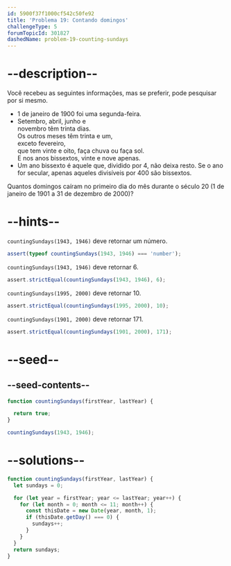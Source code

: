 ```yaml
---
id: 5900f37f1000cf542c50fe92
title: 'Problema 19: Contando domingos'
challengeType: 5
forumTopicId: 301827
dashedName: problem-19-counting-sundays
---
```


# --description--

Você recebeu as seguintes informações, mas se preferir, pode pesquisar por si mesmo.

<ul>
  <li>1 de janeiro de 1900 foi uma segunda-feira.</li>
  <li>Setembro, abril, junho e<br>novembro têm trinta dias.<br>Os outros meses têm trinta e um,<br>exceto fevereiro,<br> que tem vinte e oito, faça chuva ou faça sol.<br>E nos anos bissextos, vinte e nove apenas.</li>
  <li>Um ano bissexto é aquele que, dividido por 4, não deixa resto. Se o ano for secular, apenas aqueles divisíveis por 400 são bissextos.</li>
</ul>

Quantos domingos caíram no primeiro dia do mês durante o século 20 (1 de janeiro de 1901 a 31 de dezembro de 2000)?

# --hints--

`countingSundays(1943, 1946)` deve retornar um número.

```js
assert(typeof countingSundays(1943, 1946) === 'number');
```

`countingSundays(1943, 1946)` deve retornar 6.

```js
assert.strictEqual(countingSundays(1943, 1946), 6);
```

`countingSundays(1995, 2000)` deve retornar 10.

```js
assert.strictEqual(countingSundays(1995, 2000), 10);
```

`countingSundays(1901, 2000)` deve retornar 171.

```js
assert.strictEqual(countingSundays(1901, 2000), 171);
```

# --seed--

## --seed-contents--

```js
function countingSundays(firstYear, lastYear) {

  return true;
}

countingSundays(1943, 1946);
```

# --solutions--

```js
function countingSundays(firstYear, lastYear) {
  let sundays = 0;

  for (let year = firstYear; year <= lastYear; year++) {
    for (let month = 0; month <= 11; month++) {
      const thisDate = new Date(year, month, 1);
      if (thisDate.getDay() === 0) {
        sundays++;
      }
    }
  }
  return sundays;
}
```
